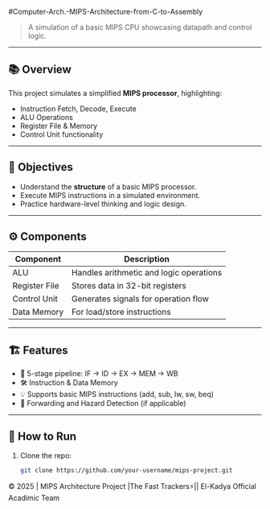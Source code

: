 #Computer-Arch.-MIPS-Architecture-from-C-to-Assembly
> A simulation of a basic MIPS CPU showcasing datapath and control logic.

---

## 📚 Overview
This project simulates a simplified **MIPS processor**, highlighting:
- Instruction Fetch, Decode, Execute
- ALU Operations
- Register File & Memory
- Control Unit functionality

---

## 🎯 Objectives
- Understand the **structure** of a basic MIPS processor.
- Execute MIPS instructions in a simulated environment.
- Practice hardware-level thinking and logic design.

---

## ⚙️ Components
| Component      | Description                                  |
|----------------|----------------------------------------------|
| ALU            | Handles arithmetic and logic operations      |
| Register File  | Stores data in 32-bit registers              |
| Control Unit   | Generates signals for operation flow         |
| Data Memory    | For load/store instructions                  |

---

## 🏗️ Features
- 🧩 5-stage pipeline: IF → ID → EX → MEM → WB  
- 🛠️ Instruction & Data Memory  
- 💡 Supports basic MIPS instructions (add, sub, lw, sw, beq)  
- 🔄 Forwarding and Hazard Detection (if applicable)

---

## 🚀 How to Run
1. Clone the repo:
   ```bash
   git clone https://github.com/your-username/mips-project.git

  <footer>
    © 2025 | MIPS Architecture Project |️The Fast Trackers⚡️|| El-Kadya Official Acadimic Team
  </footer>
</body>
</html>

